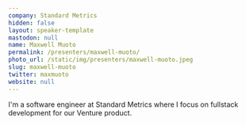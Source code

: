 ```yaml
---
company: Standard Metrics
hidden: false
layout: speaker-template
mastodon: null
name: Maxwell Muoto
permalink: /presenters/maxwell-muoto/
photo_url: /static/img/presenters/maxwell-muoto.jpeg
slug: maxwell-muoto
twitter: maxmuoto
website: null
---
```


I'm a software engineer at Standard Metrics where I focus on fullstack development for our Venture product.
